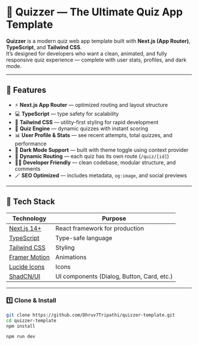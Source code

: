 # 🧠 Quizzer — The Ultimate Quiz App Template

**Quizzer** is a modern quiz web app template built with **Next.js (App Router)**, **TypeScript**, and **Tailwind CSS**.  
It’s designed for developers who want a clean, animated, and fully responsive quiz experience — complete with user stats, profiles, and dark mode.

---

## 🚀 Features

- ⚡ **Next.js App Router** — optimized routing and layout structure
- 💻 **TypeScript** — type safety for scalability
- 🎨 **Tailwind CSS** — utility-first styling for rapid development
- 🧠 **Quiz Engine** — dynamic quizzes with instant scoring
- 📊 **User Profile & Stats** — see recent attempts, total quizzes, and performance
- 🌙 **Dark Mode Support** — built with theme toggle using context provider
- 🧭 **Dynamic Routing** — each quiz has its own route (`/quiz/[id]`)
- 🧑‍💻 **Developer Friendly** — clean codebase, modular structure, and comments
- 🪄 **SEO Optimized** — includes metadata, `og:image`, and social previews

---

## 🧰 Tech Stack

| Technology                                      | Purpose                                    |
| ----------------------------------------------- | ------------------------------------------ |
| [Next.js 14+](https://nextjs.org/)              | React framework for production             |
| [TypeScript](https://www.typescriptlang.org/)   | Type-safe language                         |
| [Tailwind CSS](https://tailwindcss.com/)        | Styling                                    |
| [Framer Motion](https://www.framer.com/motion/) | Animations                                 |
| [Lucide Icons](https://lucide.dev/)             | Icons                                      |
| [ShadCN/UI](https://ui.shadcn.com/)             | UI components (Dialog, Button, Card, etc.) |

---

### 1️⃣ Clone & Install

```bash
git clone https://github.com/Dhruv7Tripathi/quizzer-template.git
cd quizzer-template
npm install

npm run dev
```
